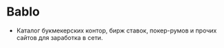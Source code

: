 # Bablo	

- Каталог букмекерских контор, бирж ставок, 
  покер-румов и прочих сайтов для заработка в сети.



